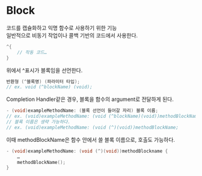 # Block

코드를 캡슐화하고 익명 함수로 사용하기 위한 기능<br>
일반적으로 비동기 작업이나 콜백 기반의 코드에서 사용한다.<br>

```objective-c
^{
	// 작동 코드…
}
```
위에서 ^표시가 블록임을 선언한다.
```objective-c
반환형 (^블록명) (파라미터 타입);
// ex. void (^blockName) (void);
```
Completion Handler같은 경우, 블록을 함수의 argument로 전달하게 된다.<br>
```objective-c
- (void)exampleMethodName: (블록 선언이 들어갈 자리) 블록 이름;
// ex. (void)exampleMethodName: (void (^blockName)(void))methodBlockName;
// 블록 이름은 생략 가능하다.
// ex. (void)exampleMethodName: (void (^)(void))methodBlockName;
```
이때 methodBlockName은 함수 안에서 쓸 블록 이름으로, 호출도 가능하다.<br>
```objective-c
- (void)exampleMethodName: (void (^)(void))methodBlockname {
	…
	methodBlockName();
}
```

